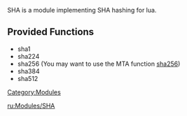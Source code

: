 <pageclass class="#0099AA"></pageclass> SHA is a module implementing SHA hashing for lua.

Provided Functions
------------------

-   sha1
-   sha224
-   sha256 (You may want to use the MTA function [sha256](/docs/sha256.md "wikilink"))
-   sha384
-   sha512

[Category:Modules](/docs/Category:Modules.md "wikilink")

[ru:Modules/SHA](/docs/ru:Modules/SHA.md "wikilink")
